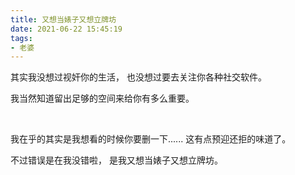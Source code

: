 ```yaml
---
title: 又想当婊子又想立牌坊
date: 2021-06-22 15:45:19
tags:
- 老婆
---
```


其实我没想过视奸你的生活，
也没想过要去关注你各种社交软件。
<!-- more -->
我当然知道留出足够的空间来给你有多么重要。

<br>

我在乎的其实是我想看的时候你要删一下......
这有点预迎还拒的味道了。

不过错误是在我没错啦，
是我又想当婊子又想立牌坊。
